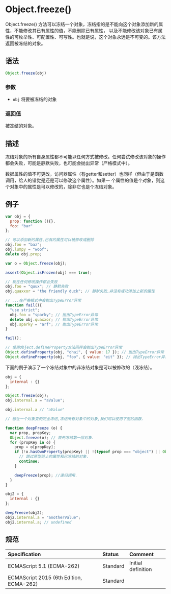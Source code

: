 # Object.freeze()

Object.freeze() 方法可以冻结一个对象，冻结指的是不能向这个对象添加新的属性，不能修改其已有属性的值，不能删除已有属性，
以及不能修改该对象已有属性的可枚举性、可配置性、可写性。也就是说，这个对象永远是不可变的。该方法返回被冻结的对象。

## 语法

```javascript
Object.freeze(obj)
```

### 参数

* `obj` 将要被冻结的对象

### 返回值

被冻结的对象。

## 描述
冻结对象的所有自身属性都不可能以任何方式被修改。任何尝试修改该对象的操作都会失败，可能是静默失败，也可能会抛出异常（严格模式中）。

数据属性的值不可更改，访问器属性（有getter和setter）也同样（但由于是函数调用，给人的错觉是还是可以修改这个属性）。如果一
个属性的值是个对象，则这个对象中的属性是可以修改的，除非它也是个冻结对象。

## 例子

```javascript
var obj = {
  prop: function (){},
  foo: "bar"
};

// 可以添加新的属性,已有的属性可以被修改或删除
obj.foo = "baz";
obj.lumpy = "woof";
delete obj.prop;

var o = Object.freeze(obj);

assert(Object.isFrozen(obj) === true);

// 现在任何修改操作都会失败
obj.foo = "quux"; // 静默失败
obj.quaxxor = "the friendly duck"; // 静默失败,并没有成功添加上新的属性

// ...在严格模式中会抛出TypeError异常
function fail(){
  "use strict";
  obj.foo = "sparky"; // 抛出TypeError异常
  delete obj.quaxxor; // 抛出TypeError异常
  obj.sparky = "arf"; // 抛出TypeError异常
}

fail();

// 使用Object.defineProperty方法同样会抛出TypeError异常
Object.defineProperty(obj, "ohai", { value: 17 }); // 抛出TypeError异常
Object.defineProperty(obj, "foo", { value: "eit" }); // 抛出TypeError异常
```

下面的例子演示了一个冻结对象中的非冻结对象是可以被修改的（浅冻结）。

```javascript
obj = {
  internal : {}
};

Object.freeze(obj);
obj.internal.a = "aValue";

obj.internal.a // "aValue"

// 想让一个对象变的完全冻结,冻结所有对象中的对象,我们可以使用下面的函数.

function deepFreeze (o) {
  var prop, propKey;
  Object.freeze(o); // 首先冻结第一层对象.
  for (propKey in o) {
    prop = o[propKey];
    if (!o.hasOwnProperty(propKey) || !(typeof prop === "object") || Object.isFrozen(prop)) {
      // 跳过原型链上的属性和已冻结的对象.
      continue;
    }

    deepFreeze(prop); //递归调用.
  }
}

obj2 = {
  internal : {}
};

deepFreeze(obj2);
obj2.internal.a = "anotherValue";
obj2.internal.a; // undefined
```

## 规范

| Specification                           | Status   | Comment            |
|:----------------------------------------|:---------|:-------------------|
| ECMAScript 5.1 (ECMA-262)               | Standard | Initial definition |
| ECMAScript 2015 (6th Edition, ECMA-262) | Standard |                    |